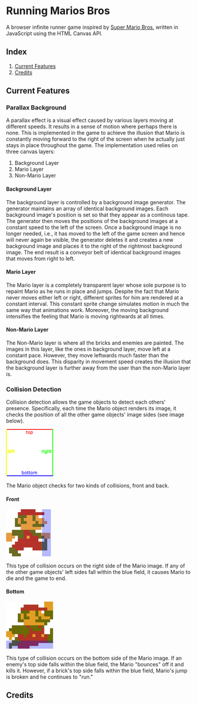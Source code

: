 # Running Marios Bros
A browser infinite runner game inspired by [Super Mario Bros.][super-mario] written in JavaScript using the HTML Canvas API.

## Index
1. [Current Features](#current-features)
2. [Credits](#credits)


## Current Features
### Parallax Background
A parallax effect is a visual effect caused by various layers moving at different speeds. 
It results in a sense of motion where perhaps there is none. 
This is implemented in the game to achieve the illusion that Mario is constantly moving forward to the right of the screen when he
actually just stays in place throughout the game. The implementation used relies on three canvas layers:
1. Background Layer
2. Mario Layer 
3. Non-Mario Layer
#### Background Layer
The background layer is controlled by a background image generator. The generator maintains an array of identical background images.
Each background image's position is set so that they appear as a continous tape. The generator then moves the positions of the background
images at a constant speed to the left of the screen. Once a background image is no longer needed, i.e., it has moved to the left of
the game screen and hence will never again be visible, the generator deletes it and creates a new background image and places it to the
right of the rightmost background image. The end result is a conveyor belt of identical background images that moves from right to left.
#### Mario Layer
The Mario layer is a completely transparent layer whose sole purpose is to repaint Mario as he runs in place and jumps. Despite the
fact that Mario never moves either left or right, different sprites for him are rendered at a constant interval. This constant sprite
change simulates motion in much the same way that animations work. Moreover, the moving background intensifies the feeling that Mario
is moving rightwards at all times.
#### Non-Mario Layer
The Non-Mario layer is where all the bricks and enemies are painted. The images in this layer, like the ones in background layer, move
left at a constant pace. However, they move leftwards much faster than the background does. This disparity in movement speed creates the
illusion that the background layer is further away from the user than the non-Mario layer is.
### Collision Detection

Collision detection allows the game objects to detect each others' presence. Specifically, each time the Mario object renders its image, it checks the position of all the other game objects' image sides (see image below). 

![The sides of an image][image_sides]

The Mario object checks for two kinds of collisions, front and back.
#### Front
![Mario's collision area][mario_front_collision]

This type of collision occurs on the right side of the Mario image. If any of the other game objects' left sides fall within the blue field, it causes Mario to die and the game to end.

#### Bottom
![Mario's bottom collision area][mario_bottom_collision] 

This type of collision occurs on the bottom side of the Mario image. If an enemy's top side falls within the blue field, the Mario "bounces" off it and kills it. However, if a brick's top side falls within the blue field, Mario's jump is broken and he continues to "run."
## Credits




[super-mario]: https://en.wikipedia.org/wiki/Super_Mario_Bros.
[image_sides]: https://github.com/mav-zate/running-mario-bros/blob/master/images/image_sides.png
[mario_front_collision]: https://github.com/mav-zate/running-mario-bros/blob/master/images/mario_front_collision.png
[mario_bottom_collision]: https://github.com/mav-zate/running-mario-bros/blob/master/images/mario_bottom_collision.png
